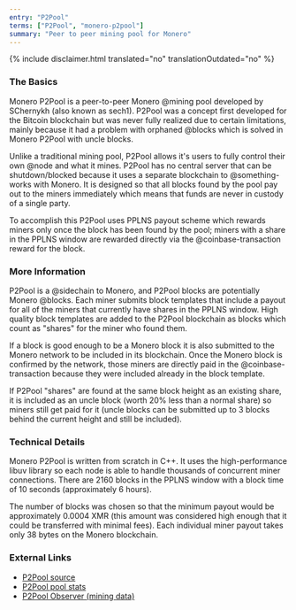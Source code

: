 ```yaml
---
entry: "P2Pool"
terms: ["P2Pool", "monero-p2pool"]
summary: "Peer to peer mining pool for Monero"
---
```


{% include disclaimer.html translated="no" translationOutdated="no" %}

### The Basics

Monero P2Pool is a peer-to-peer Monero @mining pool developed by SChernykh (also known as sech1). P2Pool was a concept first developed for the Bitcoin blockchain but was never fully realized due to certain limitations, mainly because it had a problem with orphaned @blocks which is solved in Monero P2Pool with uncle blocks.

Unlike a traditional mining pool, P2Pool allows it's users to fully control their own @node and what it mines. P2Pool has no central server that can be shutdown/blocked because it uses a separate blockchain to @something-works with Monero. It is designed so that all blocks found by the pool pay out to the miners immediately which means that funds are never in custody of a single party.

To accomplish this P2Pool uses PPLNS payout scheme which rewards miners only once the block has been found by the pool; miners with a share in the PPLNS window are rewarded directly via the @coinbase-transaction reward for the block.

### More Information

P2Pool is a @sidechain to Monero, and P2Pool blocks are potentially Monero @blocks. Each miner submits block templates that include a payout for all of the miners that currently have shares in the PPLNS window. High quality block templates are added to the P2Pool blockchain as blocks which count as "shares" for the miner who found them.

If a block is good enough to be a Monero block it is also submitted to the Monero network to be included in its blockchain. Once the Monero block is confirmed by the network, those miners are directly paid in the @coinbase-transaction because they were included already in the block template. 

If P2Pool "shares" are found at the same block height as an existing share, it is included as an uncle block (worth 20% less than a normal share) so miners still get paid for it (uncle blocks can be submitted up to 3 blocks behind the current height and still be included).

### Technical Details

Monero P2Pool is written from scratch in C++. It uses the high-performance libuv library so each node is able to handle thousands of concurrent miner connections. There are 2160 blocks in the PPLNS window with a block time of 10 seconds (approximately 6 hours). 

The number of blocks was chosen so that the minimum payout would be approximately 0.0004 XMR (this amount was considered high enough that it could be transferred with minimal fees). Each individual miner payout takes only 38 bytes on the Monero blockchain.

### External Links

- [P2Pool source](https://github.com/SChernykh/p2pool)
- [P2Pool pool stats](https://p2pool.io)
- [P2Pool Observer (mining data)](https://p2pool.observer)
